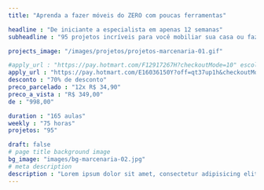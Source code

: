 ```yaml
---
title: "Aprenda a fazer móveis do ZERO com poucas ferramentas"

headline : "De iniciante a especialista em apenas 12 semanas"
subheadline : "95 projetos incríveis para você mobiliar sua casa ou fazer uma grana extra"

projects_image: "/images/projetos/projetos-marcenaria-01.gif"

#apply_url : "https://pay.hotmart.com/F12917267H?checkoutMode=10" escolha de cursos
apply_url : "https://pay.hotmart.com/E16036150Y?off=qt37up1h&checkoutMode=10"
desconto : "70% de desconto"
preco_parcelado : "12x R$ 34,90"
preco_a_vista : "R$ 349,00"
de : "998,00"

duration : "165 aulas"
weekly : "75 horas"
projetos: "95"

draft: false
# page title background image
bg_image: "images/bg-marcenaria-02.jpg"
# meta description
description : "Lorem ipsum dolor sit amet, consectetur adipisicing elit, sed do eiusmod tempor incididunt ut labore. dolore magna aliqua. Ut enim ad minim veniam, quis nostrud."
---
```

